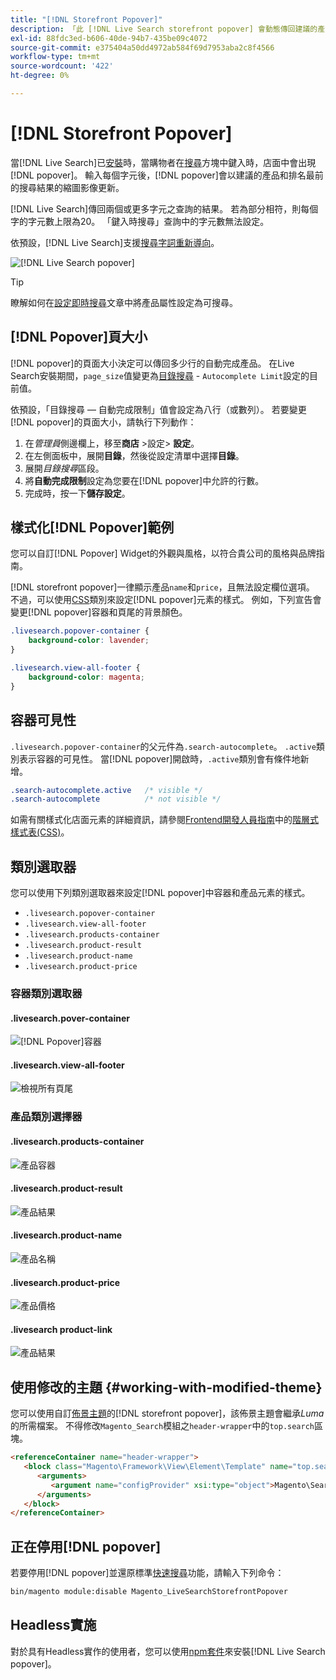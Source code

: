 ```yaml
---
title: "[!DNL Storefront Popover]"
description: 「此 [!DNL Live Search storefront popover] 會動態傳回建議的產品和縮圖。」
exl-id: 88fdc3ed-b606-40de-94b7-435be09c4072
source-git-commit: e375404a50dd4972ab584f69d7953aba2c8f4566
workflow-type: tm+mt
source-wordcount: '422'
ht-degree: 0%

---
```


# [!DNL Storefront Popover]

當[!DNL Live Search]已[安裝](install.md)時，當購物者在[搜尋](https://experienceleague.adobe.com/docs/commerce-admin/catalog/catalog/search/search.html#quick-search)方塊中鍵入時，店面中會出現[!DNL popover]。 輸入每個字元後，[!DNL popover]會以建議的產品和排名最前的搜尋結果的縮圖影像更新。

[!DNL Live Search]傳回兩個或更多字元之查詢的結果。 若為部分相符，則每個字的字元數上限為20。 「鍵入時搜尋」查詢中的字元數無法設定。

依預設，[!DNL Live Search]支援[搜尋字詞重新導向](https://experienceleague.adobe.com/docs/commerce-admin/catalog/catalog/search/search-terms.html)。

![[!DNL Live Search popover]](assets/storefront-search-as-you-type.png)

>[!TIP]
>
>瞭解如何在[設定即時搜尋](workspace.md)文章中將產品屬性設定為可搜尋。

## [!DNL Popover]頁大小

[!DNL popover]的頁面大小決定可以傳回多少行的自動完成產品。 在Live Search安裝期間，`page_size`值變更為[目錄搜尋](https://experienceleague.adobe.com/docs/commerce-admin/config/catalog/catalog.html) - `Autocomplete Limit`設定的目前值。

依預設，「目錄搜尋 — 自動完成限制」值會設定為八行（或數列）。 若要變更[!DNL popover]的頁面大小，請執行下列動作：

1. 在&#x200B;*管理員*&#x200B;側邊欄上，移至&#x200B;**商店** >設定> **設定**。
1. 在左側面板中，展開&#x200B;**目錄**，然後從設定清單中選擇&#x200B;**目錄**。
1. 展開&#x200B;*目錄搜尋*&#x200B;區段。
1. 將&#x200B;**自動完成限制**&#x200B;設定為您要在[!DNL popover]中允許的行數。
1. 完成時，按一下&#x200B;**儲存設定**。

## 樣式化[!DNL Popover]範例

您可以自訂[!DNL Popover] Widget的外觀與風格，以符合貴公司的風格與品牌指南。

[!DNL storefront popover]一律顯示產品`name`和`price`，且無法設定欄位選項。 不過，可以使用[CSS](https://developer.adobe.com/commerce/frontend-core/guide/css/)類別來設定[!DNL popover]元素的樣式。 例如，下列宣告會變更[!DNL popover]容器和頁尾的背景顏色。

```css
.livesearch.popover-container {
    background-color: lavender;
}

.livesearch.view-all-footer {
    background-color: magenta;
}
```

## 容器可見性

`.livesearch.popover-container`的父元件為`.search-autocomplete`。  `.active`類別表示容器的可見性。 當[!DNL popover]開啟時，`.active`類別會有條件地新增。

```css
.search-autocomplete.active   /* visible */
.search-autocomplete          /* not visible */
```

如需有關樣式化店面元素的詳細資訊，請參閱[Frontend開發人員指南](https://developer.adobe.com/commerce/frontend-core/guide/)中的[階層式樣式表(CSS)](https://developer.adobe.com/commerce/frontend-core/guide/css/)。

## 類別選取器

您可以使用下列類別選取器來設定[!DNL popover]中容器和產品元素的樣式。

- `.livesearch.popover-container`
- `.livesearch.view-all-footer`
- `.livesearch.products-container`
- `.livesearch.product-result`
- `.livesearch.product-name`
- `.livesearch.product-price`

### 容器類別選取器

#### .livesearch.pover-container

![[!DNL Popover]容器](assets/livesearch-popover-container.png)

#### .livesearch.view-all-footer

![檢視所有頁尾](assets/livesearch-view-all-footer.png)

### 產品類別選擇器

#### .livesearch.products-container

![產品容器](assets/livesearch-product-container.png)

#### .livesearch.product-result

![產品結果](assets/livesearch-product-result.png)

#### .livesearch.product-name

![產品名稱](assets/livesearch-product-name.png)

#### .livesearch.product-price

![產品價格](assets/livesearch-product-price.png)

#### .livesearch product-link

![產品結果](assets/livesearch-product-link.png)

## 使用修改的主題 {#working-with-modified-theme}

您可以使用自訂[佈景主題](https://developer.adobe.com/commerce/frontend-core/guide/themes/)的[!DNL storefront popover]，該佈景主題會繼承&#x200B;*Luma*&#x200B;的所需檔案。 不得修改`Magento_Search`模組之`header-wrapper`中的`top.search`區塊。

```html
<referenceContainer name="header-wrapper">
   <block class="Magento\Framework\View\Element\Template" name="top.search" as="topSearch" template="Magento_Search::form.mini.phtml">
      <arguments>
         <argument name="configProvider" xsi:type="object">Magento\Search\ViewModel\ConfigProvider</argument>
      </arguments>
   </block>
</referenceContainer>
```

## 正在停用[!DNL popover]

若要停用[!DNL popover]並還原標準[快速搜尋](https://experienceleague.adobe.com/docs/commerce-admin/catalog/catalog/search/search.html#quick-search)功能，請輸入下列命令：

```bash
bin/magento module:disable Magento_LiveSearchStorefrontPopover
```

## Headless實施

對於具有Headless實作的使用者，您可以使用[npm套件](https://www.npmjs.com/package/@magento/ds-livesearch-storefront-utils)來安裝[!DNL Live Search popover]。
